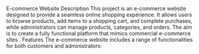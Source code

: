E-commerce Website
Description
This project is an e-commerce website designed to provide a seamless online shopping experience. It allows users to browse products, add items to a shopping cart, and complete purchases, while administrators can manage products, categories, and orders. The aim is to create a fully functional platform that mimics commercial e-commerce sites .
Features
The e-commerce website includes a range of functionalities for both customers and administrators:
